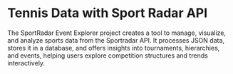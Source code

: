 # Tennis Data with Sport Radar API
The SportRadar Event Explorer project creates a tool to manage, visualize, and analyze sports data from the Sportradar API. It processes JSON data, stores it in a database, and offers insights into tournaments, hierarchies, and events, helping users explore competition structures and trends interactively.

